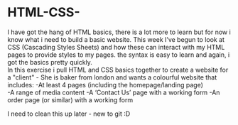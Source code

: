 # HTML-CSS-

I have got the hang of HTML basics, there is a lot more to learn but for now i know what i need to build a basic website. 
This week I’ve begun to look at CSS (Cascading Styles Sheets) and how these can interact with my HTML pages to provide styles to my pages. 
the syntax is easy to learn and again, i got the basics pretty quickly.  
In this exercise i pull HTML and CSS basics together to create a website for a "client" - She is baker from london and wants a colourful website that includes:
-At least 4 pages (including the homepage/landing page)  
-A range of media content 
-A ‘Contact Us’ page with a working form 
-An order page (or similar) with a working form 

I need to clean this up later - new to git :D



 
